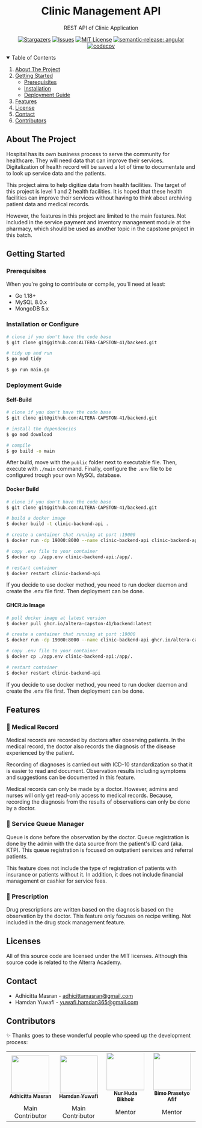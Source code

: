 <p align="center">
  <h1 align="center">Clinic Management API</h1>

  <p align="center">
    REST API of Clinic Application
  </p>
</p>

<div align="center">
  
[![Stargazers][stars-shield]][stars-url]
[![Issues][issues-shield]][issues-url]
[![MIT License][license-shield]][license-url]
[![semantic-release: angular][semantic-badge]][semantic-url]
[![codecov][codecov-shield]][codecov-url]
  
</div>

<!-- TABLE OF CONTENTS -->
<details open="open">
  <summary>Table of Contents</summary>
  <ol>
    <li>
      <a href="#about-the-project">About The Project</a>
    </li>
    <li>
      <a href="#getting-started">Getting Started</a>
      <ul>
        <li><a href="#prerequisites">Prerequisites</a></li>
        <li><a href="#installation">Installation</a></li>
        <li><a href="#deployment-guide">Deployment Guide</a></li>
      </ul>
    </li>
    <li><a href="#features">Features</a></li>
    <li><a href="#license">License</a></li>
    <li><a href="#contact">Contact</a></li>
    <li><a href="#contributors">Contributors</a></li>
  </ol>
</details>

## About The Project
Hospital has its own business process to serve the community for healthcare. They will need data that can improve their services. Digitalization of health record will be saved a lot of time to documentate and to look up service data and the patients.

This project aims to help digitize data from health facilities. The target of this project is level 1 and 2 health facilities. It is hoped that these health facilities can improve their services without having to think about archiving patient data and medical records.

However, the features in this project are limited to the main features. Not included in the service payment and inventory management module at the pharmacy, which should be used as another topic in the capstone project in this batch.

## Getting Started

### Prerequisites

When you're going to contribute or compile, you'll need at least:
  - Go 1.18+
  - MySQL 8.0.x
  - MongoDB 5.x

### Installation or Configure

```bash
# clone if you don't have the code base
$ git clone git@github.com:ALTERA-CAPSTON-41/backend.git

# tidy up and run
$ go mod tidy

$ go run main.go
```

### Deployment Guide

#### Self-Build
```sh
# clone if you don't have the code base
$ git clone git@github.com:ALTERA-CAPSTON-41/backend.git

# install the dependencies
$ go mod download

# compile 
$ go build -o main
```

After build, move with the `public` folder next to executable  file. Then, execute with `./main` command. Finally, configure the `.env` file to be configured trough your own MySQL database.

#### Docker Build 
```sh
# clone if you don't have the code base
$ git clone git@github.com:ALTERA-CAPSTON-41/backend.git

# build a docker image
$ docker build -t clinic-backend-api .

# create a container that running at port :19000
$ docker run -dp 19000:8000 --name clinic-backend-api clinic-backend-api

# copy .env file to your container
$ docker cp ./app.env clinic-backend-api:/app/.

# restart container
$ docker restart clinic-backend-api
```
If you decide to use docker method, you need to run docker daemon and create the .env file first. Then deployment can be done.

#### GHCR.io Image
```sh
# pull docker image at latest version
$ docker pull ghcr.io/altera-capston-41/backend:latest

# create a container that running at port :19000
$ docker run -dp 19000:8000 --name clinic-backend-api ghcr.io/altera-capston-41/backend:latest

# copy .env file to your container
$ docker cp ./app.env clinic-backend-api:/app/.

# restart container
$ docker restart clinic-backend-api
```
If you decide to use docker method, you need to run docker daemon and create the .env file first. Then deployment can be done.

## Features

### 📝 Medical Record
Medical records are recorded by doctors after observing patients. In the medical record, the doctor also records the diagnosis of the disease experienced by the patient.

Recording of diagnoses is carried out with ICD-10 standardization so that it is easier to read and document. Observation results including symptoms and suggestions can be documented in this feature.

Medical records can only be made by a doctor. However, admins and nurses will only get read-only access to medical records. Because, recording the diagnosis from the results of observations can only be done by a doctor.

### 🎫 Service Queue Manager
Queue is done before the observation by the doctor. Queue registration is done by the admin with the data source from the patient's ID card (aka. KTP). This queue registration is focused on outpatient services and referral patients.

This feature does not include the type of registration of patients with insurance or patients without it. In addition, it does not include financial management or cashier for service fees.

### 💊 Prescription
Drug prescriptions are written based on the diagnosis based on the observation by the doctor. This feature only focuses on recipe writing. Not included in the drug stock management feature.

## Licenses

All of this source code are licensed under the MIT licenses. Although this source code is related to the Alterra Academy.

## Contact

- Adhicitta Masran - <adhicittamasran@gmail.com>
- Hamdan Yuwafi - <yuwafi.hamdan365@gmail.com>

## Contributors

✨ Thanks goes to these wonderful people who speed up the development process: 

<!-- ALL-CONTRIBUTORS-LIST:START -->
<table>
    <tr>
        <td align="center">
            <a href="https://github.com/dhichii">
                <img src="https://avatars.githubusercontent.com/u/75155775?v=4?s=100" width="100px;" alt=""/>
                <br />
                <sub><b>Adhicitta Masran</b></sub>
            </a>
        </td>
        <td align="center">
            <a href="https://github.com/thisham">
                <img src="https://avatars.githubusercontent.com/u/59078748?v=4?s=100" width="100px;" alt=""/>
                <br />
                <sub><b>Hamdan Yuwafi</b></sub>
            </a>
        </td>
        <td align="center">
            <a href="https://github.com/hudabikhoir">
                <img src="https://avatars.githubusercontent.com/u/35209506?v=4?s=100" width="100px;" alt=""/>
                <br />
                <sub><b>Nur Huda Bikhoir</b></sub>
            </a>
        </td>
        <td align="center">
            <a href="https://github.com/bimbimprasetyoafif">
                <img src="https://avatars.githubusercontent.com/u/26946357?v=4?s=100" width="100px;" alt=""/>
                <br />
                <sub><b>Bimo Prasetyo Afif</b></sub>
            </a>
        </td>
    </tr>
    <tr>
      <td align="center">
        Main Contributor
      </td>
      <td align="center">
        Main Contributor
      </td>
      <td align="center">
        Mentor
      </td>
      <td align="center">
        Mentor
      </td>
    </tr>
</table>
<!-- ALL-CONTRIBUTORS-LIST:FINISH -->

<!-- MARKDOWN LINKS & IMAGES -->
<!-- https://www.markdownguide.org/basic-syntax/#reference-style-links -->
[stars-shield]: https://img.shields.io/github/stars/ALTERA-CAPSTON-41/backend.svg?style=for-the-badge
[stars-url]: https://github.com/ALTERA-CAPSTON-41/backend/stargazers
[issues-shield]: https://img.shields.io/github/issues/ALTERA-CAPSTON-41/backend.svg?style=for-the-badge
[issues-url]: https://github.com/ALTERA-CAPSTON-41/backend/issues
[license-shield]: https://img.shields.io/github/license/ALTERA-CAPSTON-41/backend.svg?style=for-the-badge
[license-url]: https://github.com/ALTERA-CAPSTON-41/backend/blob/master/LICENSE
[semantic-badge]: https://img.shields.io/badge/semantic--release-angular-e10079?style=for-the-badge&logo=semantic-release
[semantic-url]: https://github.com/semantic-release/semantic-release
[codecov-shield]: https://img.shields.io/codecov/c/gh/ALTERA-CAPSTON-41/backend?label=CODECOV&logo=codecov&style=for-the-badge&token=YL5V1QWP2I
[codecov-url]: https://codecov.io/gh/ALTERA-CAPSTON-41/backend
